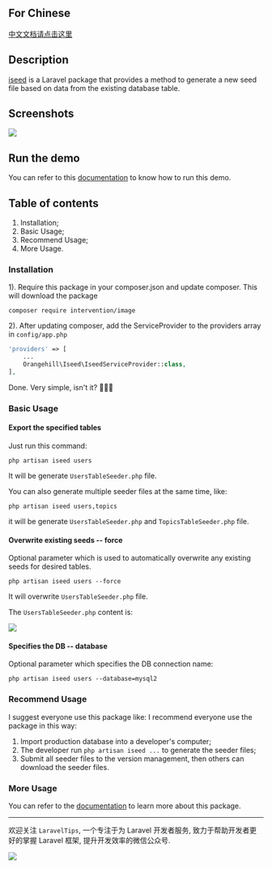 ## For Chinese

[中文文档请点击这里](https://phphub.org/topics/1929)

## Description

[iseed](https://github.com/orangehill/iseed) is a Laravel package that provides a method to generate a new seed file based on data from the existing database table.

## Screenshots

![](http://7xrxcg.com1.z0.glb.clouddn.com/c68ab3a16ae72dbecd344e81305d112d.png)

## Run the demo

You can refer to this [documentation](https://github.com/Aufree/laravel-packages-top100/blob/master/how-to-run-a-laravel-project.md) to know how to run this demo.

## Table of contents

1. Installation;
2. Basic Usage;
3. Recommend Usage;
4. More Usage.


### Installation

1). Require this package in your composer.json and update composer. This will download the package

```
composer require intervention/image
```

2). After updating composer, add the ServiceProvider to the providers array in `config/app.php`

```php
'providers' => [
	...
	Orangehill\Iseed\IseedServiceProvider::class,
],
```

Done. Very simple, isn't it? :beers::beers::beers:

### Basic Usage

#### Export the specified tables

Just run this command:

```
php artisan iseed users
```

It will be generate `UsersTableSeeder.php` file.

You can also generate multiple seeder files at the same time, like:

```
php artisan iseed users,topics
```
it will be generate `UsersTableSeeder.php` and `TopicsTableSeeder.php` file.

#### Overwrite existing seeds -- force

Optional parameter which is used to automatically overwrite any existing seeds for desired tables.

```shell
php artisan iseed users --force
```

It will overwrite `UsersTableSeeder.php` file.

The `UsersTableSeeder.php` content is:

![](http://7xrxcg.com1.z0.glb.clouddn.com/f4147af61401615f9bd98e66c788a8be.png)

#### Specifies the DB -- database

Optional parameter which specifies the DB connection name:

```shell
php artisan iseed users --database=mysql2
```

### Recommend Usage

I suggest everyone use this package like:
I recommend everyone use the package in this way:

1. Import production database into a developer's computer;
2. The developer run `php artisan iseed ...` to generate the seeder files;
3. Submit all seeder files to the version management, then others can download the seeder files.

### More Usage

You can refer to the [documentation](https://github.com/orangehill/iseed) to learn more about this package.

---
欢迎关注 `LaravelTips`, 一个专注于为 Laravel 开发者服务, 致力于帮助开发者更好的掌握 Laravel 框架, 提升开发效率的微信公众号.

![](http://ww4.sinaimg.cn/large/76dc7f1bjw1f23moqj4qzj20by0bywfa.jpg)
